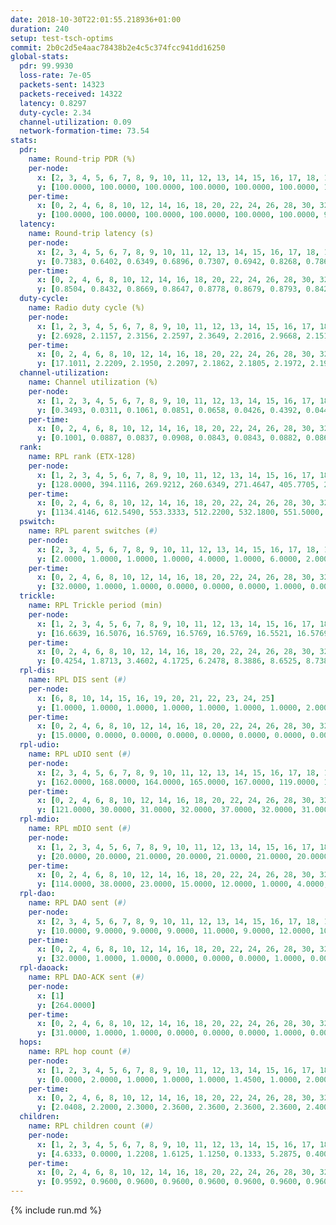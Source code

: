 ```yaml
---
date: 2018-10-30T22:01:55.218936+01:00
duration: 240
setup: test-tsch-optims
commit: 2b0c2d5e4aac78438b2e4c5c374fcc941dd16250
global-stats:
  pdr: 99.9930
  loss-rate: 7e-05
  packets-sent: 14323
  packets-received: 14322
  latency: 0.8297
  duty-cycle: 2.34
  channel-utilization: 0.09
  network-formation-time: 73.54
stats:
  pdr:
    name: Round-trip PDR (%)
    per-node:
      x: [2, 3, 4, 5, 6, 7, 8, 9, 10, 11, 12, 13, 14, 15, 16, 17, 18, 19, 20, 21, 22, 23, 24, 25]
      y: [100.0000, 100.0000, 100.0000, 100.0000, 100.0000, 100.0000, 100.0000, 100.0000, 100.0000, 100.0000, 99.8311, 100.0000, 100.0000, 100.0000, 100.0000, 100.0000, 100.0000, 100.0000, 100.0000, 100.0000, 100.0000, 100.0000, 100.0000, 100.0000]
    per-time:
      x: [0, 2, 4, 6, 8, 10, 12, 14, 16, 18, 20, 22, 24, 26, 28, 30, 32, 34, 36, 38, 40, 42, 44, 46, 48, 50, 52, 54, 56, 58, 60, 62, 64, 66, 68, 70, 72, 74, 76, 78, 80, 82, 84, 86, 88, 90, 92, 94, 96, 98, 100, 102, 104, 106, 108, 110, 112, 114, 116, 118, 120, 122, 124, 126, 128, 130, 132, 134, 136, 138, 140, 142, 144, 146, 148, 150, 152, 154, 156, 158, 160, 162, 164, 166, 168, 170, 172, 174, 176, 178, 180, 182, 184, 186, 188, 190, 192, 194, 196, 198, 200, 202, 204, 206, 208, 210, 212, 214, 216, 218, 220, 222, 224, 226, 228, 230, 232, 234, 236, 238]
      y: [100.0000, 100.0000, 100.0000, 100.0000, 100.0000, 100.0000, 99.1667, 100.0000, 100.0000, 100.0000, 100.0000, 100.0000, 100.0000, 100.0000, 100.0000, 100.0000, 100.0000, 100.0000, 100.0000, 100.0000, 100.0000, 100.0000, 100.0000, 100.0000, 100.0000, 100.0000, 100.0000, 100.0000, 100.0000, 100.0000, 100.0000, 100.0000, 100.0000, 100.0000, 100.0000, 100.0000, 100.0000, 100.0000, 100.0000, 100.0000, 100.0000, 100.0000, 100.0000, 100.0000, 100.0000, 100.0000, 100.0000, 100.0000, 100.0000, 100.0000, 100.0000, 100.0000, 100.0000, 100.0000, 100.0000, 100.0000, 100.0000, 100.0000, 100.0000, 100.0000, 100.0000, 100.0000, 100.0000, 100.0000, 100.0000, 100.0000, 100.0000, 100.0000, 100.0000, 100.0000, 100.0000, 100.0000, 100.0000, 100.0000, 100.0000, 100.0000, 100.0000, 100.0000, 100.0000, 100.0000, 100.0000, 100.0000, 100.0000, 100.0000, 100.0000, 100.0000, 100.0000, 100.0000, 100.0000, 100.0000, 100.0000, 100.0000, 100.0000, 100.0000, 100.0000, 100.0000, 100.0000, 100.0000, 100.0000, 100.0000, 100.0000, 100.0000, 100.0000, 100.0000, 100.0000, 100.0000, 100.0000, 100.0000, 100.0000, 100.0000, 100.0000, 100.0000, 100.0000, 100.0000, 100.0000, 100.0000, 100.0000, 100.0000, 100.0000, 100.0000]
  latency:
    name: Round-trip latency (s)
    per-node:
      x: [2, 3, 4, 5, 6, 7, 8, 9, 10, 11, 12, 13, 14, 15, 16, 17, 18, 19, 20, 21, 22, 23, 24, 25]
      y: [0.7383, 0.6402, 0.6349, 0.6896, 0.7307, 0.6942, 0.8268, 0.7868, 0.7481, 0.8527, 0.7852, 0.7944, 0.8419, 0.8435, 0.7864, 0.9461, 0.9046, 0.8537, 0.8791, 0.9783, 0.8873, 1.0201, 1.0209, 0.9995]
    per-time:
      x: [0, 2, 4, 6, 8, 10, 12, 14, 16, 18, 20, 22, 24, 26, 28, 30, 32, 34, 36, 38, 40, 42, 44, 46, 48, 50, 52, 54, 56, 58, 60, 62, 64, 66, 68, 70, 72, 74, 76, 78, 80, 82, 84, 86, 88, 90, 92, 94, 96, 98, 100, 102, 104, 106, 108, 110, 112, 114, 116, 118, 120, 122, 124, 126, 128, 130, 132, 134, 136, 138, 140, 142, 144, 146, 148, 150, 152, 154, 156, 158, 160, 162, 164, 166, 168, 170, 172, 174, 176, 178, 180, 182, 184, 186, 188, 190, 192, 194, 196, 198, 200, 202, 204, 206, 208, 210, 212, 214, 216, 218, 220, 222, 224, 226, 228, 230, 232, 234, 236, 238]
      y: [0.8504, 0.8432, 0.8669, 0.8647, 0.8778, 0.8679, 0.8793, 0.8423, 0.8918, 0.8819, 0.8874, 0.8517, 0.8466, 0.8527, 0.8878, 0.8526, 0.8509, 0.8498, 0.8522, 0.8423, 0.8463, 0.8190, 0.8521, 0.8577, 0.8516, 0.8434, 0.8448, 0.8372, 0.8530, 0.8426, 0.8575, 0.8266, 0.8299, 0.8236, 0.8291, 0.8573, 0.8255, 0.8341, 0.8481, 0.8459, 0.8429, 0.8505, 0.8427, 0.8469, 0.8331, 0.8453, 0.8379, 0.8438, 0.8477, 0.8447, 0.8326, 0.8192, 0.8142, 0.8502, 0.8150, 0.8304, 0.8249, 0.8328, 0.8332, 0.8572, 0.8658, 0.8300, 0.8497, 0.8460, 0.8226, 0.7980, 0.8311, 0.7915, 0.8209, 0.8269, 0.7957, 0.8219, 0.8170, 0.8070, 0.8069, 0.8243, 0.8049, 0.8151, 0.8160, 0.8026, 0.8106, 0.7945, 0.8063, 0.8086, 0.8211, 0.8227, 0.8165, 0.8188, 0.8224, 0.8045, 0.8136, 0.8012, 0.8303, 0.8074, 0.8049, 0.8127, 0.8076, 0.8181, 0.8009, 0.8323, 0.8161, 0.8021, 0.8428, 0.8081, 0.8157, 0.7913, 0.8111, 0.7962, 0.7995, 0.8350, 0.7974, 0.7906, 0.8252, 0.7944, 0.8169, 0.8086, 0.7765, 0.7729, 0.7975, 0.7594]
  duty-cycle:
    name: Radio duty cycle (%)
    per-node:
      x: [1, 2, 3, 4, 5, 6, 7, 8, 9, 10, 11, 12, 13, 14, 15, 16, 17, 18, 19, 20, 21, 22, 23, 24, 25]
      y: [2.6928, 2.1157, 2.3156, 2.2597, 2.3649, 2.2016, 2.9668, 2.1518, 2.0980, 2.2420, 2.1587, 2.1985, 2.4483, 2.1330, 2.4360, 2.5791, 2.1790, 2.2373, 2.2584, 2.4234, 2.2402, 2.4153, 2.3661, 2.2491, 2.2715]
    per-time:
      x: [0, 2, 4, 6, 8, 10, 12, 14, 16, 18, 20, 22, 24, 26, 28, 30, 32, 34, 36, 38, 40, 42, 44, 46, 48, 50, 52, 54, 56, 58, 60, 62, 64, 66, 68, 70, 72, 74, 76, 78, 80, 82, 84, 86, 88, 90, 92, 94, 96, 98, 100, 102, 104, 106, 108, 110, 112, 114, 116, 118, 120, 122, 124, 126, 128, 130, 132, 134, 136, 138, 140, 142, 144, 146, 148, 150, 152, 154, 156, 158, 160, 162, 164, 166, 168, 170, 172, 174, 176, 178, 180, 182, 184, 186, 188, 190, 192, 194, 196, 198, 200, 202, 204, 206, 208, 210, 212, 214, 216, 218, 220, 222, 224, 226, 228, 230, 232, 234, 236, 238]
      y: [17.1011, 2.2209, 2.1950, 2.2097, 2.1862, 2.1805, 2.1972, 2.1978, 2.2094, 2.2000, 2.1930, 2.2179, 2.1715, 2.1759, 2.2437, 2.1951, 2.1861, 2.1795, 2.1821, 2.1728, 2.1913, 2.1770, 2.1969, 2.1835, 2.2089, 2.1909, 2.1843, 2.1953, 2.1884, 2.2080, 2.1827, 2.2024, 2.1765, 2.1706, 2.1771, 2.1765, 2.1877, 2.1705, 2.1948, 2.1856, 2.1816, 2.2052, 2.2065, 2.2121, 2.1995, 2.1876, 2.1737, 2.2001, 2.1864, 2.2014, 2.1956, 2.1885, 2.1594, 2.1795, 2.1932, 2.1808, 2.1831, 2.1971, 2.2003, 2.2020, 2.2013, 2.2022, 2.2039, 2.1946, 2.1792, 2.1826, 2.1903, 2.2045, 2.1897, 2.2054, 2.1857, 2.1868, 2.1990, 2.1929, 2.2035, 2.1887, 2.2180, 2.1820, 2.1966, 2.2021, 2.1873, 2.1888, 2.1856, 2.1946, 2.1823, 2.5717, 2.3952, 2.3446, 2.3695, 2.1880, 2.1961, 2.1815, 2.1995, 2.2016, 2.1879, 2.1919, 2.1793, 2.1794, 2.1918, 2.1939, 2.1835, 2.1834, 2.1746, 2.2035, 2.1803, 2.1918, 2.1792, 2.1851, 2.1891, 2.1803, 2.1986, 2.1855, 2.1867, 2.1849, 2.1907, 2.1934, 2.1765, 2.1707, 2.1915, 2.1788]
  channel-utilization:
    name: Channel utilization (%)
    per-node:
      x: [1, 2, 3, 4, 5, 6, 7, 8, 9, 10, 11, 12, 13, 14, 15, 16, 17, 18, 19, 20, 21, 22, 23, 24, 25]
      y: [0.3493, 0.0311, 0.1061, 0.0851, 0.0658, 0.0426, 0.4392, 0.0446, 0.0374, 0.0385, 0.0331, 0.0506, 0.0369, 0.0346, 0.1107, 0.2234, 0.0333, 0.0664, 0.0513, 0.0965, 0.0332, 0.0801, 0.0392, 0.0341, 0.0314]
    per-time:
      x: [0, 2, 4, 6, 8, 10, 12, 14, 16, 18, 20, 22, 24, 26, 28, 30, 32, 34, 36, 38, 40, 42, 44, 46, 48, 50, 52, 54, 56, 58, 60, 62, 64, 66, 68, 70, 72, 74, 76, 78, 80, 82, 84, 86, 88, 90, 92, 94, 96, 98, 100, 102, 104, 106, 108, 110, 112, 114, 116, 118, 120, 122, 124, 126, 128, 130, 132, 134, 136, 138, 140, 142, 144, 146, 148, 150, 152, 154, 156, 158, 160, 162, 164, 166, 168, 170, 172, 174, 176, 178, 180, 182, 184, 186, 188, 190, 192, 194, 196, 198, 200, 202, 204, 206, 208, 210, 212, 214, 216, 218, 220, 222, 224, 226, 228, 230, 232, 234, 236, 238]
      y: [0.1001, 0.0887, 0.0837, 0.0908, 0.0843, 0.0843, 0.0882, 0.0868, 0.0924, 0.0909, 0.0881, 0.0979, 0.0803, 0.0829, 0.1059, 0.0884, 0.0846, 0.0845, 0.0841, 0.0817, 0.0881, 0.0835, 0.0874, 0.0840, 0.0930, 0.0860, 0.0848, 0.0890, 0.0861, 0.0930, 0.0854, 0.0887, 0.0805, 0.0798, 0.0818, 0.0832, 0.0864, 0.0813, 0.0892, 0.0857, 0.0838, 0.0907, 0.0923, 0.0931, 0.0918, 0.0868, 0.0822, 0.0919, 0.0857, 0.0909, 0.0878, 0.0860, 0.0778, 0.0844, 0.0879, 0.0846, 0.0911, 0.0882, 0.0852, 0.0902, 0.0909, 0.0917, 0.0929, 0.0888, 0.0819, 0.0801, 0.0845, 0.0862, 0.0831, 0.0885, 0.0817, 0.0811, 0.0865, 0.0837, 0.0873, 0.0813, 0.0909, 0.0801, 0.0840, 0.0896, 0.0847, 0.0813, 0.0820, 0.0865, 0.0797, 0.1872, 0.0700, 0.0520, 0.0810, 0.0796, 0.0888, 0.0824, 0.0870, 0.0898, 0.0834, 0.0856, 0.0826, 0.0823, 0.0875, 0.0890, 0.0840, 0.0831, 0.0835, 0.0874, 0.0843, 0.0840, 0.0822, 0.0849, 0.0855, 0.0827, 0.0888, 0.0841, 0.0837, 0.0832, 0.0859, 0.0876, 0.0828, 0.0789, 0.0856, 0.0785]
  rank:
    name: RPL rank (ETX-128)
    per-node:
      x: [1, 2, 3, 4, 5, 6, 7, 8, 9, 10, 11, 12, 13, 14, 15, 16, 17, 18, 19, 20, 21, 22, 23, 24, 25]
      y: [128.0000, 394.1116, 269.9212, 260.6349, 271.4647, 405.7705, 282.5934, 439.2764, 461.9628, 430.2840, 576.2360, 467.3537, 425.1240, 572.2753, 448.5226, 471.3361, 613.4545, 699.9597, 613.8050, 632.9303, 776.0720, 583.6813, 796.8964, 797.6600, 846.2932]
    per-time:
      x: [0, 2, 4, 6, 8, 10, 12, 14, 16, 18, 20, 22, 24, 26, 28, 30, 32, 34, 36, 38, 40, 42, 44, 46, 48, 50, 52, 54, 56, 58, 60, 62, 64, 66, 68, 70, 72, 74, 76, 78, 80, 82, 84, 86, 88, 90, 92, 94, 96, 98, 100, 102, 104, 106, 108, 110, 112, 114, 116, 118, 120, 122, 124, 126, 128, 130, 132, 134, 136, 138, 140, 142, 144, 146, 148, 150, 152, 154, 156, 158, 160, 162, 164, 166, 168, 170, 172, 174, 176, 178, 180, 182, 184, 186, 188, 190, 192, 194, 196, 198, 200, 202, 204, 206, 208, 210, 212, 214, 216, 218, 220, 222, 224, 226, 228, 230, 232, 234, 236, 238, 240]
      y: [1134.4146, 612.5490, 553.3333, 512.2200, 532.1800, 551.5000, 539.9608, 554.5400, 554.4000, 551.1765, 547.4510, 545.3800, 546.0600, 536.6667, 542.5490, 536.2400, 521.4400, 511.0000, 507.1400, 506.9800, 493.8077, 493.1765, 557.6078, 582.2000, 588.4808, 561.3200, 567.7400, 577.1154, 557.5000, 569.2745, 564.0392, 588.7200, 573.8627, 557.7600, 552.9400, 542.1200, 548.1538, 540.9412, 531.1800, 534.0000, 525.4314, 495.5800, 482.7451, 484.3800, 492.7358, 473.2200, 475.6200, 470.4902, 469.1200, 473.7647, 464.3200, 466.2600, 461.8200, 469.9216, 474.4400, 495.3269, 493.7400, 505.7200, 499.6667, 501.7843, 504.4038, 506.9216, 515.6346, 531.8200, 527.6863, 528.1346, 516.4000, 509.9423, 493.2200, 487.1000, 480.8600, 473.4400, 472.4902, 471.6800, 479.1373, 470.6000, 464.1800, 470.0400, 467.1373, 485.6415, 491.8000, 489.0588, 485.5800, 498.8400, 497.2407, 542.8235, 552.2029, 572.0109, 546.7588, 461.8235, 469.9038, 458.3800, 456.2308, 483.8400, 483.1800, 479.1600, 476.9200, 477.4200, 479.3654, 472.1346, 474.8000, 478.7400, 473.7200, 468.5686, 473.3000, 469.0000, 473.5200, 472.1321, 474.2400, 476.3600, 477.6346, 478.6538, 469.0200, 473.4118, 477.3000, 493.0980, 492.4706, 487.9400, 488.7692, 491.0189, null]
  pswitch:
    name: RPL parent switches (#)
    per-node:
      x: [2, 3, 4, 5, 6, 7, 8, 9, 10, 11, 12, 13, 14, 15, 16, 17, 18, 19, 20, 21, 22, 23, 24, 25]
      y: [2.0000, 1.0000, 1.0000, 1.0000, 4.0000, 1.0000, 6.0000, 2.0000, 3.0000, 10.0000, 6.0000, 2.0000, 7.0000, 3.0000, 1.0000, 13.0000, 8.0000, 1.0000, 4.0000, 10.0000, 3.0000, 11.0000, 10.0000, 9.0000]
    per-time:
      x: [0, 2, 4, 6, 8, 10, 12, 14, 16, 18, 20, 22, 24, 26, 28, 30, 32, 34, 36, 38, 40, 42, 44, 46, 48, 50, 52, 54, 56, 58, 60, 62, 64, 66, 68, 70, 72, 74, 76, 78, 80, 82, 84, 86, 88, 90, 92, 94, 96, 98, 100, 102, 104, 106, 108, 110, 112, 114, 116, 118, 120, 122, 124, 126, 128, 130, 132, 134, 136, 138, 140, 142, 144, 146, 148, 150, 152, 154, 156, 158, 160, 162, 164, 166, 168, 170, 172, 174, 176, 178, 180, 182, 184, 186, 188, 190, 192, 194, 196, 198, 200, 202, 204, 206, 208, 210, 212, 214, 216, 218, 220, 222, 224, 226, 228, 230, 232, 234, 236, 238, 240]
      y: [32.0000, 1.0000, 1.0000, 0.0000, 0.0000, 0.0000, 1.0000, 0.0000, 0.0000, 1.0000, 1.0000, 0.0000, 0.0000, 1.0000, 1.0000, 0.0000, 0.0000, 0.0000, 0.0000, 0.0000, 2.0000, 1.0000, 1.0000, 0.0000, 2.0000, 0.0000, 0.0000, 2.0000, 0.0000, 1.0000, 1.0000, 0.0000, 1.0000, 0.0000, 0.0000, 0.0000, 2.0000, 1.0000, 0.0000, 0.0000, 1.0000, 0.0000, 1.0000, 0.0000, 3.0000, 0.0000, 0.0000, 1.0000, 0.0000, 1.0000, 0.0000, 0.0000, 0.0000, 1.0000, 0.0000, 2.0000, 0.0000, 0.0000, 1.0000, 1.0000, 2.0000, 1.0000, 2.0000, 0.0000, 1.0000, 2.0000, 5.0000, 2.0000, 0.0000, 0.0000, 0.0000, 0.0000, 1.0000, 0.0000, 1.0000, 0.0000, 0.0000, 0.0000, 1.0000, 3.0000, 0.0000, 1.0000, 0.0000, 0.0000, 4.0000, 1.0000, 0.0000, 0.0000, 2.0000, 1.0000, 2.0000, 0.0000, 2.0000, 0.0000, 0.0000, 0.0000, 0.0000, 0.0000, 2.0000, 2.0000, 0.0000, 0.0000, 0.0000, 1.0000, 0.0000, 0.0000, 0.0000, 3.0000, 0.0000, 0.0000, 2.0000, 2.0000, 0.0000, 1.0000, 0.0000, 1.0000, 1.0000, 0.0000, 2.0000, 3.0000, 0.0000]
  trickle:
    name: RPL Trickle period (min)
    per-node:
      x: [1, 2, 3, 4, 5, 6, 7, 8, 9, 10, 11, 12, 13, 14, 15, 16, 17, 18, 19, 20, 21, 22, 23, 24, 25]
      y: [16.6639, 16.5076, 16.5769, 16.5769, 16.5769, 16.5521, 16.5769, 16.5941, 16.4573, 16.5472, 16.6093, 16.5952, 16.5344, 16.4829, 16.5377, 16.5304, 16.5084, 16.1941, 16.5253, 16.5368, 16.4206, 17.3315, 16.3620, 16.4875, 16.3503]
    per-time:
      x: [0, 2, 4, 6, 8, 10, 12, 14, 16, 18, 20, 22, 24, 26, 28, 30, 32, 34, 36, 38, 40, 42, 44, 46, 48, 50, 52, 54, 56, 58, 60, 62, 64, 66, 68, 70, 72, 74, 76, 78, 80, 82, 84, 86, 88, 90, 92, 94, 96, 98, 100, 102, 104, 106, 108, 110, 112, 114, 116, 118, 120, 122, 124, 126, 128, 130, 132, 134, 136, 138, 140, 142, 144, 146, 148, 150, 152, 154, 156, 158, 160, 162, 164, 166, 168, 170, 172, 174, 176, 178, 180, 182, 184, 186, 188, 190, 192, 194, 196, 198, 200, 202, 204, 206, 208, 210, 212, 214, 216, 218, 220, 222, 224, 226, 228, 230, 232, 234, 236, 238, 240]
      y: [0.4254, 1.8713, 3.4602, 4.1725, 6.2478, 8.3886, 8.6525, 8.7381, 10.4858, 16.2769, 16.9623, 17.4763, 17.4763, 17.4763, 17.4763, 17.4763, 17.4763, 17.4763, 17.4763, 17.4763, 17.4763, 17.4763, 17.4763, 17.4763, 17.4763, 17.4763, 17.4763, 17.4763, 17.4763, 17.4763, 17.4763, 17.4763, 17.4763, 17.4763, 17.4763, 17.4763, 17.4763, 17.4763, 17.4763, 17.4763, 17.4763, 17.4763, 17.4763, 17.4763, 17.4763, 17.4763, 17.4763, 17.4763, 17.4763, 17.4763, 17.4763, 17.4763, 17.4763, 17.4763, 17.4763, 17.4763, 17.4763, 17.4763, 17.4763, 17.4763, 17.4763, 17.4763, 17.4763, 17.4763, 17.4763, 17.4763, 17.4763, 17.4763, 17.4763, 17.4763, 17.4763, 17.4763, 17.4763, 17.4763, 17.4763, 17.4763, 17.4763, 17.4763, 17.4763, 17.4763, 17.4763, 17.4763, 17.4763, 17.4763, 17.4763, 17.4763, 17.4763, 17.4763, 17.4763, 17.4763, 17.4763, 17.4763, 17.4763, 17.4763, 17.4763, 17.4763, 17.4763, 17.4763, 17.4763, 17.4763, 17.4763, 17.4763, 17.4763, 17.4763, 17.4763, 17.4763, 17.4763, 17.4763, 17.4763, 17.4763, 17.4763, 17.4763, 17.4763, 17.4763, 17.4763, 17.4763, 17.4763, 17.4763, 17.4763, 17.4763, null]
  rpl-dis:
    name: RPL DIS sent (#)
    per-node:
      x: [6, 8, 10, 14, 15, 16, 19, 20, 21, 22, 23, 24, 25]
      y: [1.0000, 1.0000, 1.0000, 1.0000, 1.0000, 1.0000, 1.0000, 2.0000, 1.0000, 3.0000, 1.0000, 1.0000, 2.0000]
    per-time:
      x: [0, 2, 4, 6, 8, 10, 12, 14, 16, 18, 20, 22, 24, 26, 28, 30, 32, 34, 36, 38, 40, 42, 44, 46, 48, 50, 52, 54, 56, 58, 60, 62, 64, 66, 68, 70, 72, 74, 76, 78, 80, 82, 84, 86, 88, 90, 92, 94, 96, 98, 100, 102, 104, 106, 108, 110, 112, 114, 116, 118, 120, 122, 124, 126, 128, 130, 132, 134, 136, 138, 140, 142, 144, 146, 148, 150, 152, 154, 156, 158, 160, 162, 164, 166, 168, 170, 172, 174, 176]
      y: [15.0000, 0.0000, 0.0000, 0.0000, 0.0000, 0.0000, 0.0000, 0.0000, 0.0000, 0.0000, 0.0000, 0.0000, 0.0000, 0.0000, 0.0000, 0.0000, 0.0000, 0.0000, 0.0000, 0.0000, 0.0000, 0.0000, 0.0000, 0.0000, 0.0000, 0.0000, 0.0000, 0.0000, 0.0000, 0.0000, 0.0000, 0.0000, 0.0000, 0.0000, 0.0000, 0.0000, 0.0000, 0.0000, 0.0000, 0.0000, 0.0000, 0.0000, 0.0000, 0.0000, 0.0000, 0.0000, 0.0000, 0.0000, 0.0000, 0.0000, 0.0000, 0.0000, 0.0000, 0.0000, 0.0000, 0.0000, 0.0000, 0.0000, 0.0000, 0.0000, 0.0000, 0.0000, 0.0000, 0.0000, 0.0000, 0.0000, 0.0000, 0.0000, 0.0000, 0.0000, 0.0000, 0.0000, 0.0000, 0.0000, 0.0000, 0.0000, 0.0000, 0.0000, 0.0000, 0.0000, 0.0000, 0.0000, 0.0000, 0.0000, 0.0000, 0.0000, 0.0000, 1.0000, 1.0000]
  rpl-udio:
    name: RPL uDIO sent (#)
    per-node:
      x: [2, 3, 4, 5, 6, 7, 8, 9, 10, 11, 12, 13, 14, 15, 16, 17, 18, 19, 20, 21, 22, 23, 24, 25]
      y: [162.0000, 168.0000, 164.0000, 165.0000, 167.0000, 119.0000, 171.0000, 167.0000, 172.0000, 164.0000, 163.0000, 167.0000, 160.0000, 164.0000, 160.0000, 169.0000, 164.0000, 167.0000, 162.0000, 176.0000, 178.0000, 165.0000, 172.0000, 171.0000]
    per-time:
      x: [0, 2, 4, 6, 8, 10, 12, 14, 16, 18, 20, 22, 24, 26, 28, 30, 32, 34, 36, 38, 40, 42, 44, 46, 48, 50, 52, 54, 56, 58, 60, 62, 64, 66, 68, 70, 72, 74, 76, 78, 80, 82, 84, 86, 88, 90, 92, 94, 96, 98, 100, 102, 104, 106, 108, 110, 112, 114, 116, 118, 120, 122, 124, 126, 128, 130, 132, 134, 136, 138, 140, 142, 144, 146, 148, 150, 152, 154, 156, 158, 160, 162, 164, 166, 168, 170, 172, 174, 176, 178, 180, 182, 184, 186, 188, 190, 192, 194, 196, 198, 200, 202, 204, 206, 208, 210, 212, 214, 216, 218, 220, 222, 224, 226, 228, 230, 232, 234, 236, 238, 240]
      y: [121.0000, 30.0000, 31.0000, 32.0000, 37.0000, 32.0000, 31.0000, 32.0000, 37.0000, 32.0000, 32.0000, 30.0000, 28.0000, 30.0000, 33.0000, 31.0000, 32.0000, 29.0000, 33.0000, 33.0000, 28.0000, 30.0000, 42.0000, 30.0000, 34.0000, 32.0000, 30.0000, 27.0000, 33.0000, 30.0000, 35.0000, 34.0000, 36.0000, 28.0000, 30.0000, 32.0000, 25.0000, 35.0000, 31.0000, 28.0000, 28.0000, 37.0000, 32.0000, 32.0000, 35.0000, 29.0000, 35.0000, 33.0000, 32.0000, 33.0000, 29.0000, 31.0000, 30.0000, 33.0000, 37.0000, 34.0000, 31.0000, 31.0000, 33.0000, 33.0000, 34.0000, 35.0000, 38.0000, 32.0000, 31.0000, 28.0000, 30.0000, 34.0000, 34.0000, 28.0000, 33.0000, 33.0000, 32.0000, 28.0000, 34.0000, 32.0000, 33.0000, 34.0000, 32.0000, 33.0000, 35.0000, 31.0000, 31.0000, 31.0000, 34.0000, 39.0000, 45.0000, 32.0000, 32.0000, 30.0000, 30.0000, 30.0000, 30.0000, 31.0000, 37.0000, 32.0000, 31.0000, 30.0000, 34.0000, 34.0000, 33.0000, 35.0000, 28.0000, 31.0000, 31.0000, 34.0000, 30.0000, 34.0000, 29.0000, 37.0000, 28.0000, 35.0000, 35.0000, 34.0000, 30.0000, 34.0000, 34.0000, 29.0000, 33.0000, 32.0000, 0.0000]
  rpl-mdio:
    name: RPL mDIO sent (#)
    per-node:
      x: [1, 2, 3, 4, 5, 6, 7, 8, 9, 10, 11, 12, 13, 14, 15, 16, 17, 18, 19, 20, 21, 22, 23, 24, 25]
      y: [20.0000, 20.0000, 21.0000, 20.0000, 21.0000, 21.0000, 20.0000, 20.0000, 23.0000, 21.0000, 20.0000, 20.0000, 20.0000, 21.0000, 21.0000, 21.0000, 22.0000, 27.0000, 20.0000, 20.0000, 26.0000, 22.0000, 24.0000, 23.0000, 25.0000]
    per-time:
      x: [0, 2, 4, 6, 8, 10, 12, 14, 16, 18, 20, 22, 24, 26, 28, 30, 32, 34, 36, 38, 40, 42, 44, 46, 48, 50, 52, 54, 56, 58, 60, 62, 64, 66, 68, 70, 72, 74, 76, 78, 80, 82, 84, 86, 88, 90, 92, 94, 96, 98, 100, 102, 104, 106, 108, 110, 112, 114, 116, 118, 120, 122, 124, 126, 128, 130, 132, 134, 136, 138, 140, 142, 144, 146, 148, 150, 152, 154, 156, 158, 160, 162, 164, 166, 168, 170, 172, 174, 176, 178, 180, 182, 184, 186, 188, 190, 192, 194, 196, 198, 200, 202, 204, 206, 208, 210, 212, 214, 216, 218, 220, 222, 224, 226, 228, 230, 232, 234, 236, 238]
      y: [114.0000, 38.0000, 23.0000, 15.0000, 12.0000, 1.0000, 4.0000, 10.0000, 11.0000, 0.0000, 1.0000, 0.0000, 0.0000, 4.0000, 5.0000, 6.0000, 7.0000, 2.0000, 0.0000, 1.0000, 0.0000, 0.0000, 5.0000, 5.0000, 4.0000, 11.0000, 0.0000, 0.0000, 0.0000, 0.0000, 1.0000, 9.0000, 6.0000, 1.0000, 6.0000, 2.0000, 0.0000, 0.0000, 0.0000, 1.0000, 7.0000, 8.0000, 6.0000, 3.0000, 0.0000, 0.0000, 0.0000, 0.0000, 5.0000, 7.0000, 9.0000, 2.0000, 1.0000, 1.0000, 0.0000, 0.0000, 0.0000, 5.0000, 9.0000, 5.0000, 2.0000, 4.0000, 0.0000, 0.0000, 0.0000, 2.0000, 1.0000, 8.0000, 7.0000, 7.0000, 0.0000, 0.0000, 0.0000, 0.0000, 6.0000, 6.0000, 4.0000, 3.0000, 4.0000, 1.0000, 1.0000, 0.0000, 0.0000, 5.0000, 4.0000, 4.0000, 9.0000, 2.0000, 1.0000, 0.0000, 0.0000, 0.0000, 4.0000, 5.0000, 12.0000, 2.0000, 2.0000, 0.0000, 0.0000, 1.0000, 2.0000, 4.0000, 4.0000, 7.0000, 6.0000, 0.0000, 1.0000, 0.0000, 1.0000, 3.0000, 3.0000, 6.0000, 4.0000, 7.0000, 1.0000, 0.0000, 0.0000, 1.0000, 3.0000, 6.0000]
  rpl-dao:
    name: RPL DAO sent (#)
    per-node:
      x: [2, 3, 4, 5, 6, 7, 8, 9, 10, 11, 12, 13, 14, 15, 16, 17, 18, 19, 20, 21, 22, 23, 24, 25]
      y: [10.0000, 9.0000, 9.0000, 9.0000, 11.0000, 9.0000, 12.0000, 10.0000, 10.0000, 13.0000, 11.0000, 9.0000, 12.0000, 10.0000, 9.0000, 15.0000, 13.0000, 9.0000, 11.0000, 13.0000, 12.0000, 12.0000, 15.0000, 12.0000]
    per-time:
      x: [0, 2, 4, 6, 8, 10, 12, 14, 16, 18, 20, 22, 24, 26, 28, 30, 32, 34, 36, 38, 40, 42, 44, 46, 48, 50, 52, 54, 56, 58, 60, 62, 64, 66, 68, 70, 72, 74, 76, 78, 80, 82, 84, 86, 88, 90, 92, 94, 96, 98, 100, 102, 104, 106, 108, 110, 112, 114, 116, 118, 120, 122, 124, 126, 128, 130, 132, 134, 136, 138, 140, 142, 144, 146, 148, 150, 152, 154, 156, 158, 160, 162, 164, 166, 168, 170, 172, 174, 176, 178, 180, 182, 184, 186, 188, 190, 192, 194, 196, 198, 200, 202, 204, 206, 208, 210, 212, 214, 216, 218, 220, 222, 224, 226, 228, 230, 232, 234, 236, 238, 240]
      y: [32.0000, 1.0000, 1.0000, 0.0000, 0.0000, 0.0000, 1.0000, 0.0000, 0.0000, 1.0000, 1.0000, 0.0000, 0.0000, 1.0000, 20.0000, 1.0000, 0.0000, 0.0000, 0.0000, 0.0000, 2.0000, 1.0000, 1.0000, 1.0000, 3.0000, 0.0000, 0.0000, 2.0000, 13.0000, 3.0000, 2.0000, 0.0000, 1.0000, 0.0000, 0.0000, 1.0000, 3.0000, 2.0000, 0.0000, 0.0000, 1.0000, 1.0000, 11.0000, 6.0000, 3.0000, 0.0000, 0.0000, 1.0000, 0.0000, 1.0000, 2.0000, 1.0000, 0.0000, 1.0000, 0.0000, 3.0000, 4.0000, 11.0000, 3.0000, 1.0000, 2.0000, 1.0000, 2.0000, 1.0000, 1.0000, 2.0000, 5.0000, 1.0000, 0.0000, 1.0000, 1.0000, 8.0000, 2.0000, 0.0000, 1.0000, 2.0000, 2.0000, 0.0000, 1.0000, 6.0000, 2.0000, 2.0000, 0.0000, 0.0000, 5.0000, 8.0000, 2.0000, 0.0000, 2.0000, 2.0000, 4.0000, 0.0000, 2.0000, 1.0000, 1.0000, 1.0000, 1.0000, 0.0000, 3.0000, 7.0000, 4.0000, 1.0000, 0.0000, 2.0000, 2.0000, 1.0000, 1.0000, 4.0000, 0.0000, 2.0000, 2.0000, 2.0000, 1.0000, 3.0000, 6.0000, 2.0000, 1.0000, 1.0000, 3.0000, 1.0000, 0.0000]
  rpl-daoack:
    name: RPL DAO-ACK sent (#)
    per-node:
      x: [1]
      y: [264.0000]
    per-time:
      x: [0, 2, 4, 6, 8, 10, 12, 14, 16, 18, 20, 22, 24, 26, 28, 30, 32, 34, 36, 38, 40, 42, 44, 46, 48, 50, 52, 54, 56, 58, 60, 62, 64, 66, 68, 70, 72, 74, 76, 78, 80, 82, 84, 86, 88, 90, 92, 94, 96, 98, 100, 102, 104, 106, 108, 110, 112, 114, 116, 118, 120, 122, 124, 126, 128, 130, 132, 134, 136, 138, 140, 142, 144, 146, 148, 150, 152, 154, 156, 158, 160, 162, 164, 166, 168, 170, 172, 174, 176, 178, 180, 182, 184, 186, 188, 190, 192, 194, 196, 198, 200, 202, 204, 206, 208, 210, 212, 214, 216, 218, 220, 222, 224, 226, 228, 230, 232, 234, 236, 238, 240]
      y: [31.0000, 1.0000, 1.0000, 0.0000, 0.0000, 0.0000, 1.0000, 0.0000, 0.0000, 1.0000, 1.0000, 0.0000, 0.0000, 1.0000, 20.0000, 1.0000, 0.0000, 0.0000, 0.0000, 0.0000, 2.0000, 1.0000, 1.0000, 1.0000, 3.0000, 0.0000, 0.0000, 2.0000, 13.0000, 3.0000, 2.0000, 0.0000, 1.0000, 0.0000, 0.0000, 1.0000, 3.0000, 2.0000, 0.0000, 0.0000, 1.0000, 1.0000, 11.0000, 6.0000, 3.0000, 0.0000, 0.0000, 1.0000, 0.0000, 1.0000, 2.0000, 1.0000, 0.0000, 1.0000, 0.0000, 3.0000, 4.0000, 11.0000, 3.0000, 1.0000, 2.0000, 1.0000, 2.0000, 1.0000, 1.0000, 2.0000, 5.0000, 1.0000, 0.0000, 1.0000, 1.0000, 8.0000, 2.0000, 0.0000, 1.0000, 2.0000, 2.0000, 0.0000, 1.0000, 6.0000, 2.0000, 2.0000, 0.0000, 0.0000, 5.0000, 8.0000, 2.0000, 0.0000, 2.0000, 2.0000, 4.0000, 0.0000, 2.0000, 1.0000, 1.0000, 1.0000, 1.0000, 0.0000, 3.0000, 7.0000, 4.0000, 1.0000, 0.0000, 2.0000, 2.0000, 1.0000, 1.0000, 4.0000, 0.0000, 2.0000, 2.0000, 2.0000, 1.0000, 3.0000, 6.0000, 2.0000, 1.0000, 1.0000, 3.0000, 1.0000, 0.0000]
  hops:
    name: RPL hop count (#)
    per-node:
      x: [1, 2, 3, 4, 5, 6, 7, 8, 9, 10, 11, 12, 13, 14, 15, 16, 17, 18, 19, 20, 21, 22, 23, 24, 25]
      y: [0.0000, 2.0000, 1.0000, 1.0000, 1.0000, 1.4500, 1.0000, 2.0000, 2.0000, 2.0000, 2.6750, 2.0000, 2.0000, 2.3375, 2.0000, 2.0000, 3.0125, 3.1167, 3.0000, 3.0000, 3.7542, 3.2250, 4.0000, 4.0083, 4.2583]
    per-time:
      x: [0, 2, 4, 6, 8, 10, 12, 14, 16, 18, 20, 22, 24, 26, 28, 30, 32, 34, 36, 38, 40, 42, 44, 46, 48, 50, 52, 54, 56, 58, 60, 62, 64, 66, 68, 70, 72, 74, 76, 78, 80, 82, 84, 86, 88, 90, 92, 94, 96, 98, 100, 102, 104, 106, 108, 110, 112, 114, 116, 118, 120, 122, 124, 126, 128, 130, 132, 134, 136, 138, 140, 142, 144, 146, 148, 150, 152, 154, 156, 158, 160, 162, 164, 166, 168, 170, 172, 174, 176, 178, 180, 182, 184, 186, 188, 190, 192, 194, 196, 198, 200, 202, 204, 206, 208, 210, 212, 214, 216, 218, 220, 222, 224, 226, 228, 230, 232, 234, 236, 238]
      y: [2.0408, 2.2000, 2.3000, 2.3600, 2.3600, 2.3600, 2.3600, 2.4000, 2.4000, 2.4000, 2.3600, 2.3600, 2.3600, 2.3600, 2.4000, 2.4000, 2.4000, 2.4000, 2.4000, 2.4000, 2.3800, 2.3600, 2.3600, 2.3600, 2.3600, 2.3600, 2.3600, 2.3400, 2.3200, 2.3200, 2.3200, 2.3200, 2.3000, 2.2800, 2.2800, 2.2800, 2.2800, 2.2800, 2.2800, 2.2800, 2.3200, 2.3200, 2.3200, 2.3200, 2.3400, 2.3600, 2.3600, 2.3400, 2.3200, 2.3200, 2.3200, 2.3200, 2.3200, 2.3200, 2.3200, 2.3200, 2.3200, 2.3200, 2.3600, 2.4600, 2.5000, 2.2800, 2.2800, 2.2800, 2.2800, 2.2800, 2.2400, 2.2800, 2.2800, 2.2800, 2.2800, 2.2800, 2.2800, 2.2800, 2.2800, 2.2800, 2.2800, 2.3000, 2.3200, 2.2800, 2.2800, 2.2800, 2.2800, 2.2800, 2.3000, 2.3200, 2.3200, 2.3200, 2.3200, 2.3200, 2.3000, 2.2800, 2.2800, 2.2800, 2.2800, 2.2800, 2.2800, 2.2800, 2.2800, 2.2800, 2.2800, 2.2800, 2.2800, 2.2800, 2.2800, 2.2800, 2.2800, 2.2800, 2.2800, 2.2800, 2.2800, 2.2800, 2.2800, 2.3000, 2.3200, 2.3200, 2.3200, 2.3200, 2.2800, 2.2800]
  children:
    name: RPL children count (#)
    per-node:
      x: [1, 2, 3, 4, 5, 6, 7, 8, 9, 10, 11, 12, 13, 14, 15, 16, 17, 18, 19, 20, 21, 22, 23, 24, 25]
      y: [4.6333, 0.0000, 1.2208, 1.6125, 1.1250, 0.1333, 5.2875, 0.4000, 0.1375, 0.2917, 0.0000, 0.4417, 0.1833, 0.0000, 1.2458, 3.2417, 0.0000, 1.0125, 0.6083, 1.8667, 0.0000, 0.2333, 0.2594, 0.0625, 0.0000]
    per-time:
      x: [0, 2, 4, 6, 8, 10, 12, 14, 16, 18, 20, 22, 24, 26, 28, 30, 32, 34, 36, 38, 40, 42, 44, 46, 48, 50, 52, 54, 56, 58, 60, 62, 64, 66, 68, 70, 72, 74, 76, 78, 80, 82, 84, 86, 88, 90, 92, 94, 96, 98, 100, 102, 104, 106, 108, 110, 112, 114, 116, 118, 120, 122, 124, 126, 128, 130, 132, 134, 136, 138, 140, 142, 144, 146, 148, 150, 152, 154, 156, 158, 160, 162, 164, 166, 168, 170, 172, 174, 176, 178, 180, 182, 184, 186, 188, 190, 192, 194, 196, 198, 200, 202, 204, 206, 208, 210, 212, 214, 216, 218, 220, 222, 224, 226, 228, 230, 232, 234, 236, 238]
      y: [0.9592, 0.9600, 0.9600, 0.9600, 0.9600, 0.9600, 0.9600, 0.9600, 0.9600, 0.9600, 0.9600, 0.9600, 0.9600, 0.9600, 0.9600, 0.9600, 0.9600, 0.9600, 0.9600, 0.9600, 0.9600, 0.9600, 0.9600, 0.9600, 0.9600, 0.9600, 0.9600, 0.9600, 0.9600, 0.9600, 0.9600, 0.9600, 0.9600, 0.9600, 0.9600, 0.9600, 0.9600, 0.9600, 0.9600, 0.9600, 0.9600, 0.9600, 0.9600, 0.9600, 0.9600, 0.9600, 0.9600, 0.9600, 0.9600, 0.9600, 0.9600, 0.9600, 0.9600, 0.9600, 0.9600, 0.9600, 0.9600, 0.9600, 0.9600, 0.9600, 0.9600, 0.9600, 0.9600, 0.9600, 0.9600, 0.9600, 0.9600, 0.9600, 0.9600, 0.9600, 0.9600, 0.9600, 0.9600, 0.9600, 0.9600, 0.9600, 0.9600, 0.9600, 0.9600, 0.9600, 0.9600, 0.9600, 0.9600, 0.9600, 0.9600, 0.9600, 0.9600, 0.9600, 0.9600, 0.9600, 0.9600, 0.9600, 0.9600, 0.9600, 0.9600, 0.9600, 0.9600, 0.9600, 0.9600, 0.9600, 0.9600, 0.9600, 0.9600, 0.9600, 0.9600, 0.9600, 0.9600, 0.9600, 0.9600, 0.9600, 0.9600, 0.9600, 0.9600, 0.9600, 0.9600, 0.9600, 0.9600, 0.9600, 0.9600, 0.9600]
---
```


{% include run.md %}
